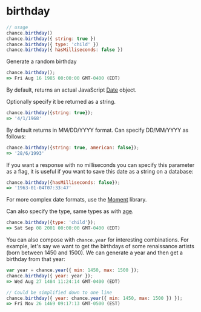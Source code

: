 # birthday

```js
// usage
chance.birthday()
chance.birthday({ string: true })
chance.birthday({ type: 'child' })
chance.birthday({ hasMilliseconds: false })
```

Generate a random birthday

```js
chance.birthday();
=> Fri Aug 16 1985 00:00:00 GMT-0400 (EDT)
```

By default, returns an actual JavaScript [Date][Date] object.

Optionally specify it be returned as a string.

```js
chance.birthday({string: true});
=> '4/1/1968'
```

By default returns in MM/DD/YYYY format. Can specify DD/MM/YYYY as follows:

```js
chance.birthday({string: true, american: false});
=> '28/6/1993'
```

If you want a response with no milliseconds you can specify this parameter as a flag, it is useful if you want to save this date as a string on a database:

```js
chance.birthday({hasMilliseconds: false});
=> '1963-01-04T07:33:47'
```

For more complex date formats, use the [Moment][Moment] library.

Can also specify the type, same types as with [age](#age).

```js
chance.birthday({type: 'child'});
=> Sat Sep 08 2001 00:00:00 GMT-0400 (EDT)
```

You can also compose with `chance.year` for interesting combinations. For example, let's say we want to get the birthdays of some renaissance artists (born between 1450 and 1500). We can generate a year and then get a birthday from that year:

```js
var year = chance.year({ min: 1450, max: 1500 });
chance.birthday({ year: year });
=> Wed Aug 27 1484 11:24:14 GMT-0400 (EDT)

// Could be simplified down to one line
chance.birthday({ year: chance.year({ min: 1450, max: 1500 }) });
=> Fri Nov 26 1469 09:17:13 GMT-0500 (EST)
```

[Date]: https://developer.mozilla.org/en-US/docs/Web/JavaScript/Reference/Global_Objects/Date
[Moment]: http://momentjs.com
